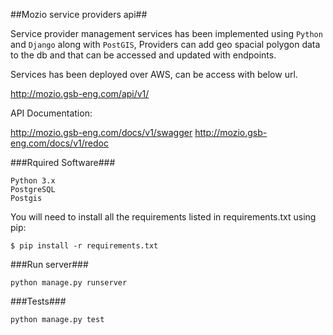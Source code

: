 
##Mozio service providers api##

Service provider management services has been implemented using `Python` and `Django` along with `PostGIS`, Providers can add geo spacial polygon data to the db and that can be accessed and updated with endpoints.

Services has been deployed over AWS, can be access with below url.

http://mozio.gsb-eng.com/api/v1/

API Documentation:

http://mozio.gsb-eng.com/docs/v1/swagger
http://mozio.gsb-eng.com/docs/v1/redoc


###Rquired Software###

```
Python 3.x
PostgreSQL
Postgis
```

You will need to install all the requirements listed in requirements.txt using  pip:
```
$ pip install -r requirements.txt
```

###Run server###

`python manage.py runserver`

###Tests###

`python manage.py test`
